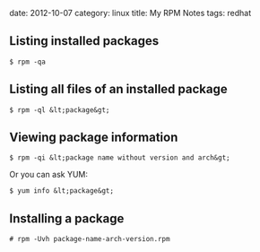 date:    2012-10-07
category: linux
title: My RPM Notes
tags: redhat

## Listing installed packages
    $ rpm -qa

## Listing all files of an installed package
    $ rpm -ql &lt;package&gt;

## Viewing package information
    $ rpm -qi &lt;package name without version and arch&gt;

Or you can ask YUM:

    $ yum info &lt;package&gt;

## Installing a package
    # rpm -Uvh package-name-arch-version.rpm

